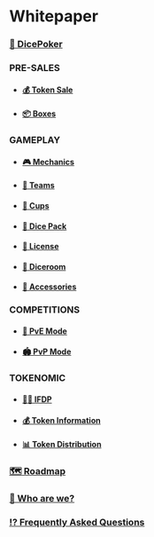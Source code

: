 # Whitepaper

### [🎲 DicePoker](1presentation.md)

### **PRE-SALES**

- #### [💰 Token Sale](1tokensell.md)

- #### [📦 Boxes](1box.md)

### **GAMEPLAY**

- #### [🎮 Mechanics](1gameplay.md)

- #### [💎 Teams](1diceteam.md)

- #### [🥃 Cups](1dicecup.md)

- #### [🎲 Dice Pack](1dicepack.md)

- #### [💎 License](1gamelicence.md)

- #### [🎰 Diceroom](1diceroom.md)

- #### [🧩 Accessories](1accessories.md)

### **COMPETITIONS**

- #### [🤜 PvE Mode](/en/dicerway.md)

- #### [🏟 PvP Mode](pvpmode.md)

### **TOKENOMIC**

- #### [👮🏻 IFDP](1oracle.md)

- #### [💰 Token Information](1infotoken.md)

- #### [📊 Token Distribution](1distributiontoken.md)

### [🗺 Roadmap](1roadmap.md)

### [👥 Who are we?](1box.md)

### [⁉️ Frequently Asked Questions](faqs.md)

